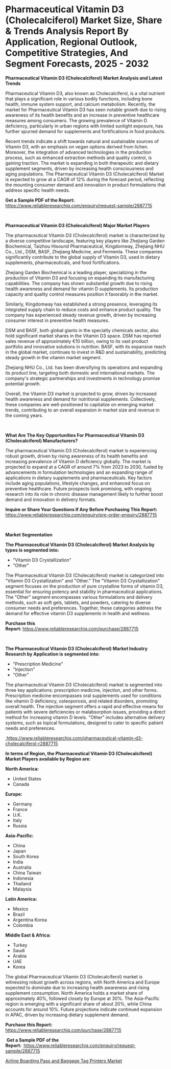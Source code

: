 <p><h1>Pharmaceutical Vitamin D3 (Cholecalciferol) Market Size, Share & Trends Analysis Report By Application, Regional Outlook, Competitive Strategies, And Segment Forecasts, 2025 - 2032</h1></p><p><strong>Pharmaceutical Vitamin D3 (Cholecalciferol) Market Analysis and Latest Trends</strong></p>
<p><p>Pharmaceutical Vitamin D3, also known as Cholecalciferol, is a vital nutrient that plays a significant role in various bodily functions, including bone health, immune system support, and calcium metabolism. Recently, the market for Pharmaceutical Vitamin D3 has seen notable growth due to rising awareness of its health benefits and an increase in preventive healthcare measures among consumers. The growing prevalence of Vitamin D deficiency, particularly in urban regions with limited sunlight exposure, has further spurred demand for supplements and fortifications in food products.</p><p>Recent trends indicate a shift towards natural and sustainable sources of Vitamin D3, with an emphasis on vegan options derived from lichen. Moreover, the integration of advanced technologies in the production process, such as enhanced extraction methods and quality control, is gaining traction. The market is expanding in both therapeutic and dietary supplement segments, driven by increasing health consciousness and aging populations. The Pharmaceutical Vitamin D3 (Cholecalciferol) Market is expected to grow at a CAGR of 12% during the forecast period, reflecting the mounting consumer demand and innovation in product formulations that address specific health needs.</p></p>
<p><strong>Get a Sample PDF of the Report:&nbsp;</strong> <a href="https://www.reliableresearchiq.com/enquiry/request-sample/2887715?utm_campaign=2717&utm_medium=2&utm_source=Github&utm_content=ia&utm_term=14032025&utm_id=pharmaceutical-vitamin-d3-cholecalciferol">https://www.reliableresearchiq.com/enquiry/request-sample/2887715</a></p>
<p>&nbsp;</p>
<p><strong>Pharmaceutical Vitamin D3 (Cholecalciferol) Major Market Players</strong></p>
<p><p>The pharmaceutical Vitamin D3 (Cholecalciferol) market is characterized by a diverse competitive landscape, featuring key players like Zhejiang Garden Biochemical, Taizhou Hisound Pharmaceutical, Kingdomway, Zhejiang NHU Co., Ltd., DSM, BASF, Zhejiang Medicine, and Fermenta. These companies significantly contribute to the global supply of Vitamin D3, used in dietary supplements, pharmaceuticals, and food fortifications.</p><p>Zhejiang Garden Biochemical is a leading player, specializing in the production of Vitamin D3 and focusing on expanding its manufacturing capabilities. The company has shown substantial growth due to rising health awareness and demand for vitamin D supplements. Its production capacity and quality control measures position it favorably in the market.</p><p>Similarly, Kingdomway has established a strong presence, leveraging its integrated supply chain to reduce costs and enhance product quality. The company has experienced steady revenue growth, driven by increasing consumer interest in preventive health measures.</p><p>DSM and BASF, both global giants in the specialty chemicals sector, also hold significant market shares in the Vitamin D3 space. DSM has reported sales revenue of approximately €10 billion, owing to its vast product portfolio and innovative solutions in nutrition. BASF, with its expansive reach in the global market, continues to invest in R&D and sustainability, predicting steady growth in the vitamin market segment.</p><p>Zhejiang NHU Co., Ltd. has been diversifying its operations and expanding its product line, targeting both domestic and international markets. The company's strategic partnerships and investments in technology promise potential growth.</p><p>Overall, the Vitamin D3 market is projected to grow, driven by increased health awareness and demand for nutritional supplements. Collectively, these companies are well-positioned to capitalize on emerging market trends, contributing to an overall expansion in market size and revenue in the coming years.</p></p>
<p>&nbsp;</p>
<p><strong>What Are The Key Opportunities For Pharmaceutical Vitamin D3 (Cholecalciferol) Manufacturers?</strong></p>
<p><p>The pharmaceutical Vitamin D3 (Cholecalciferol) market is experiencing robust growth, driven by rising awareness of its health benefits and increasing prevalence of Vitamin D deficiency globally. The market is projected to expand at a CAGR of around 7% from 2023 to 2030, fueled by advancements in formulation technologies and an expanding range of applications in dietary supplements and pharmaceuticals. Key factors include aging populations, lifestyle changes, and enhanced focus on preventive healthcare. Future prospects look promising, with ongoing research into its role in chronic disease management likely to further boost demand and innovation in delivery formats.</p></p>
<p><strong>Inquire or Share Your Questions If Any Before Purchasing This Report:</strong> <a href="https://www.reliableresearchiq.com/enquiry/pre-order-enquiry/2887715?utm_campaign=2717&utm_medium=2&utm_source=Github&utm_content=ia&utm_term=14032025&utm_id=pharmaceutical-vitamin-d3-cholecalciferol">https://www.reliableresearchiq.com/enquiry/pre-order-enquiry/2887715</a></p>
<p>&nbsp;</p>
<p><strong>Market Segmentation</strong></p>
<p><strong>The Pharmaceutical Vitamin D3 (Cholecalciferol) Market Analysis by types is segmented into:</strong></p>
<p><ul><li>"Vitamin D3 Crystallization"</li><li>"Other"</li></ul></p>
<p><p>The Pharmaceutical Vitamin D3 (Cholecalciferol) market is categorized into "Vitamin D3 Crystallization" and "Other." The "Vitamin D3 Crystallization" segment focuses on the production of pure crystalline forms of vitamin D3, essential for ensuring potency and stability in pharmaceutical applications. The "Other" segment encompasses various formulations and delivery methods, such as soft gels, tablets, and powders, catering to diverse consumer needs and preferences. Together, these categories address the demand for effective vitamin D3 supplements in health and wellness.</p></p>
<p><strong>Purchase this Report:&nbsp;</strong><a href="https://www.reliableresearchiq.com/purchase/2887715?utm_campaign=2717&utm_medium=2&utm_source=Github&utm_content=ia&utm_term=14032025&utm_id=pharmaceutical-vitamin-d3-cholecalciferol">https://www.reliableresearchiq.com/purchase/2887715</a></p>
<p>&nbsp;</p>
<p><strong>The Pharmaceutical Vitamin D3 (Cholecalciferol) Market Industry Research by Application is segmented into:</strong></p>
<p><ul><li>"Prescription Medicine"</li><li>"Injection"</li><li>"Other"</li></ul></p>
<p><p>The pharmaceutical Vitamin D3 (Cholecalciferol) market is segmented into three key applications: prescription medicine, injection, and other forms. Prescription medicine encompasses oral supplements used for conditions like vitamin D deficiency, osteoporosis, and related disorders, promoting overall health. The injection segment offers a rapid and effective means for patients with severe deficiencies or malabsorption issues, providing a direct method for increasing vitamin D levels. "Other" includes alternative delivery systems, such as topical formulations, designed to cater to specific patient needs and preferences.</p></p>
<p><a href="https://www.reliableresearchiq.com/pharmaceutical-vitamin-d3-cholecalciferol-r2887715?utm_campaign=2717&utm_medium=2&utm_source=Github&utm_content=ia&utm_term=14032025&utm_id=pharmaceutical-vitamin-d3-cholecalciferol">&nbsp;https://www.reliableresearchiq.com/pharmaceutical-vitamin-d3-cholecalciferol-r2887715</a></p>
<p><strong>In terms of Region, the Pharmaceutical Vitamin D3 (Cholecalciferol) Market Players available by Region are:</strong></p>
<p>
    <p> <strong> North America: </strong>
        <ul>
            <li>United States</li>
            <li>Canada</li>
        </ul>
        </p> 
    <p> <strong> Europe: </strong>
        <ul>
            <li>Germany</li>
            <li>France</li>
            <li>U.K.</li>
            <li>Italy</li>
            <li>Russia</li>
        </ul>
        </p> 
    <p> <strong> Asia-Pacific: </strong>
        <ul>
            <li>China</li>
            <li>Japan</li>
            <li>South Korea</li>
            <li>India</li>
            <li>Australia</li>
            <li>China Taiwan</li>
            <li>Indonesia</li>
            <li>Thailand</li>
            <li>Malaysia</li>
        </ul>
        </p> 
    <p> <strong> Latin America: </strong>
        <ul>
            <li>Mexico</li>
            <li>Brazil</li>
            <li>Argentina Korea</li>
            <li>Colombia</li>
        </ul>
        </p> 
    <p> <strong> Middle East & Africa: </strong>
        <ul>
            <li>Turkey</li>
            <li>Saudi</li>
            <li>Arabia</li>
            <li>UAE</li>
            <li>Korea</li>
        </ul>
    </p>
    </p>
<p><p>The global Pharmaceutical Vitamin D3 (Cholecalciferol) market is witnessing robust growth across regions, with North America and Europe expected to dominate due to increasing health awareness and rising supplement consumption. North America holds a market share of approximately 40%, followed closely by Europe at 30%. The Asia-Pacific region is emerging with a significant share of about 20%, while China accounts for around 10%. Future projections indicate continued expansion in APAC, driven by increasing dietary supplement demand.</p></p>
<p><strong>Purchase this Report: </strong><a href="https://www.reliableresearchiq.com/purchase/2887715?utm_campaign=2717&utm_medium=2&utm_source=Github&utm_content=ia&utm_term=14032025&utm_id=pharmaceutical-vitamin-d3-cholecalciferol">https://www.reliableresearchiq.com/purchase/2887715</a></p>
<p>&nbsp;<strong>Get a Sample PDF of the Report:&nbsp;&nbsp;</strong><a href="https://www.reliableresearchiq.com/enquiry/request-sample/2887715?utm_campaign=2717&utm_medium=2&utm_source=Github&utm_content=ia&utm_term=14032025&utm_id=pharmaceutical-vitamin-d3-cholecalciferol">https://www.reliableresearchiq.com/enquiry/request-sample/2887715</a></p>
<p><strong></strong></p>
<p><p><a href="https://github.com/vjorelaclliv/Market-Research-Report-List-1/blob/main/airline-boarding-pass-and-baggage-tag-printers-market.md?utm_campaign=2717&utm_medium=2&utm_source=Github&utm_content=ia&utm_term=14032025&utm_id=pharmaceutical-vitamin-d3-cholecalciferol">Airline Boarding Pass and Baggage Tag Printers Market</a></p></p>